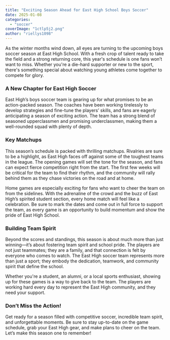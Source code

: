 ```yaml
---
title: "Exciting Season Ahead for East High School Boys Soccer"
date: 2025-01-08
categories: 
  - "soccer"
coverImage: "1ctlp5j2.png"
author: "riellys1098"
---
```


As the winter months wind down, all eyes are turning to the upcoming boys soccer season at East High School. With a fresh crop of talent ready to take the field and a strong returning core, this year's schedule is one fans won’t want to miss. Whether you're a die-hard supporter or new to the sport, there's something special about watching young athletes come together to compete for glory.

### A New Chapter for East High Soccer

East High’s boys soccer team is gearing up for what promises to be an action-packed season. The coaches have been working tirelessly to develop strategies and fine-tune the players’ skills, and fans are eagerly anticipating a season of exciting action. The team has a strong blend of seasoned upperclassmen and promising underclassmen, making them a well-rounded squad with plenty of depth.

### Key Matchups

This season’s schedule is packed with thrilling matchups. Rivalries are sure to be a highlight, as East High faces off against some of the toughest teams in the league. The opening games will set the tone for the season, and fans can expect fierce competition right from the start. The first few weeks will be critical for the team to find their rhythm, and the community will rally behind them as they chase victories on the road and at home.

Home games are especially exciting for fans who want to cheer the team on from the sidelines. With the adrenaline of the crowd and the buzz of East High’s spirited student section, every home match will feel like a celebration. Be sure to mark the dates and come out in full force to support the team, as every game is an opportunity to build momentum and show the pride of East High School.

### Building Team Spirit

Beyond the scores and standings, this season is about much more than just winning—it’s about fostering team spirit and school pride. The players are not just teammates; they are a family, and that connection is felt by everyone who comes to watch. The East High soccer team represents more than just a sport; they embody the dedication, teamwork, and community spirit that define the school.

Whether you're a student, an alumni, or a local sports enthusiast, showing up for these games is a way to give back to the team. The players are working hard every day to represent the East High community, and they need your support.

### Don’t Miss the Action!

Get ready for a season filled with competitive soccer, incredible team spirit, and unforgettable moments. Be sure to stay up-to-date on the game schedule, grab your East High gear, and make plans to cheer on the team. Let’s make this season one to remember!
